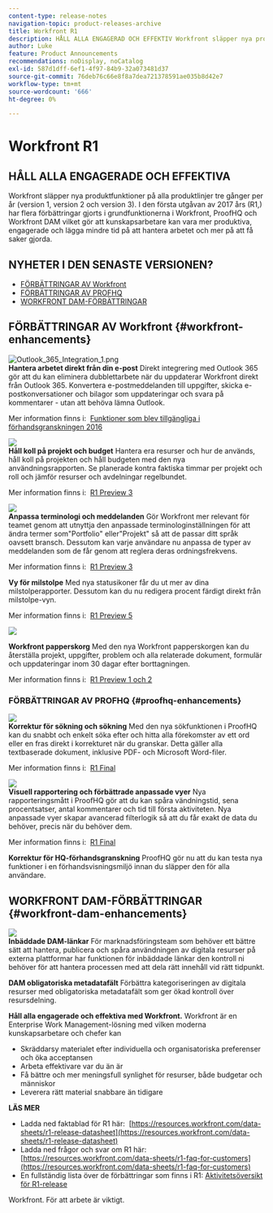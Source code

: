 ```yaml
---
content-type: release-notes
navigation-topic: product-releases-archive
title: Workfront R1
description: HÅLL ALLA ENGAGERAD OCH EFFEKTIV Workfront släpper nya produktfunktioner på alla produktlinjer tre gånger per år (version 1, version 2 och version 3). I den första utgåvan av 2017 års (R1,) har flera förbättringar gjorts i grundfunktionerna i Workfront, ProofHQ och Workfront DAM vilket gör att kunskapsarbetare kan vara mer produktiva, engagerade och lägga mindre tid på att hantera arbetet och mer på att få saker gjorda.
author: Luke
feature: Product Announcements
recommendations: noDisplay, noCatalog
exl-id: 587d1dff-6ef1-4f97-84b9-32a073481d37
source-git-commit: 76deb76c66e8f8a7dea721378591ae035b8d42e7
workflow-type: tm+mt
source-wordcount: '666'
ht-degree: 0%

---
```


# Workfront R1

## HÅLL ALLA ENGAGERADE OCH EFFEKTIVA

Workfront släpper nya produktfunktioner på alla produktlinjer tre gånger per år (version 1, version 2 och version 3). I den första utgåvan av 2017 års (R1,) har flera förbättringar gjorts i grundfunktionerna i Workfront, ProofHQ och Workfront DAM vilket gör att kunskapsarbetare kan vara mer produktiva, engagerade och lägga mindre tid på att hantera arbetet och mer på att få saker gjorda.

## NYHETER I DEN SENASTE VERSIONEN?

* [FÖRBÄTTRINGAR AV Workfront](#workfront-enhancements)
* [FÖRBÄTTRINGAR AV PROFHQ](#proofhq-enhancements)
* [WORKFRONT DAM-FÖRBÄTTRINGAR](#workfront-dam-enhancements)

## FÖRBÄTTRINGAR AV Workfront {#workfront-enhancements}

![Outlook_365_Integration_1.png](assets/outlook-365-integration-1-350x212.png)\
**Hantera arbetet direkt från din e-post**
Direkt integrering med Outlook 365 gör att du kan eliminera dubblettarbete när du uppdaterar Workfront direkt från Outlook 365. Konvertera e-postmeddelanden till uppgifter, skicka e-postkonversationer och bilagor som uppdateringar och svara på kommentarer - utan att behöva lämna Outlook.

Mer information finns i:  [Funktioner som blev tillgängliga i förhandsgranskningen 2016](../../../../product-announcements/product-releases/quarterly-release-archive/r1-release-activity/available-in-preview-in-2016.md)

![](assets/mceclip0-350x218.png)\
**Håll koll på projekt och budget**
Hantera era resurser och hur de används, håll koll på projekten och håll budgeten med den nya användningsrapporten. Se planerade kontra faktiska timmar per projekt och roll och jämför resurser och avdelningar regelbundet.

Mer information finns i:  [R1 Preview 3](../../../../product-announcements/product-releases/quarterly-release-archive/r1-release-activity/r1-preview-3.md)

![](assets/mceclip1-350x169.png)\
**Anpassa terminologi och meddelanden**
Gör Workfront mer relevant för teamet genom att utnyttja den anpassade terminologinställningen för att ändra termer som&quot;Portfolio&quot; eller&quot;Projekt&quot; så att de passar ditt språk oavsett bransch. Dessutom kan varje användare nu anpassa de typer av meddelanden som de får genom att reglera deras ordningsfrekvens.

Mer information finns i:  [R1 Preview 3](../../../../product-announcements/product-releases/quarterly-release-archive/r1-release-activity/r1-preview-3.md)

**Vy för milstolpe**
Med nya statusikoner får du ut mer av dina milstolperapporter. Dessutom kan du nu redigera procent färdigt direkt från milstolpe-vyn.

Mer information finns i:  [R1 Preview 5](../../../../product-announcements/product-releases/quarterly-release-archive/r1-release-activity/r1-preview-5.md)

![](assets/mceclip3-350x122.png)

**Workfront papperskorg**
Med den nya Workfront papperskorgen kan du återställa projekt, uppgifter, problem och alla relaterade dokument, formulär och uppdateringar inom 30 dagar efter borttagningen.

Mer information finns i:  [R1 Preview 1 och 2](../../../../product-announcements/product-releases/quarterly-release-archive/r1-release-activity/r1-peview-1-and-2.md)

### FÖRBÄTTRINGAR AV PROFHQ {#proofhq-enhancements}

![](assets/mceclip4-350x201.png)\
**Korrektur för sökning och sökning**
Med den nya sökfunktionen i ProofHQ kan du snabbt och enkelt söka efter och hitta alla förekomster av ett ord eller en fras direkt i korrekturet när du granskar. Detta gäller alla textbaserade dokument, inklusive PDF- och Microsoft Word-filer.

Mer information finns i:  [R1 Final](../../../../product-announcements/product-releases/quarterly-release-archive/r1-release-activity/r1-final.md)

![](assets/mceclip5-350x226.png)\
**Visuell rapportering och förbättrade anpassade vyer**
Nya rapporteringsmått i ProofHQ gör att du kan spåra vändningstid, sena procentsatser, antal kommentarer och tid till första aktiviteten. Nya anpassade vyer skapar avancerad filterlogik så att du får exakt de data du behöver, precis när du behöver dem.

Mer information finns i:  [R1 Final](../../../../product-announcements/product-releases/quarterly-release-archive/r1-release-activity/r1-final.md)

**Korrektur för HQ-förhandsgranskning**
ProofHQ gör nu att du kan testa nya funktioner i en förhandsvisningsmiljö innan du släpper den för alla användare.

## WORKFRONT DAM-FÖRBÄTTRINGAR {#workfront-dam-enhancements}

![](assets/mceclip6-350x195.png)\
**Inbäddade DAM-länkar**
För marknadsföringsteam som behöver ett bättre sätt att hantera, publicera och spåra användningen av digitala resurser på externa plattformar har funktionen för inbäddade länkar den kontroll ni behöver för att hantera processen med att dela rätt innehåll vid rätt tidpunkt.

**DAM obligatoriska metadatafält**
Förbättra kategoriseringen av digitala resurser med obligatoriska metadatafält som ger ökad kontroll över resursdelning.

**Håll alla engagerade och effektiva med Workfront.**
Workfront är en Enterprise Work Management-lösning med vilken moderna kunskapsarbetare och chefer kan

* Skräddarsy materialet efter individuella och organisatoriska preferenser och öka acceptansen
* Arbeta effektivare var du än är
* Få bättre och mer meningsfull synlighet för resurser, både budgetar och människor
* Leverera rätt material snabbare än tidigare

**LÄS MER**

* Ladda ned faktablad för R1 här:  [https://resources.workfront.com/data-sheets/r1-release-datasheet](https://resources.workfront.com/data-sheets/r1-release-datasheet)
* Ladda ned frågor och svar om R1 här: [https://resources.workfront.com/data-sheets/r1-faq-for-customers](https://resources.workfront.com/data-sheets/r1-faq-for-customers)
* En fullständig lista över de förbättringar som finns i R1: [Aktivitetsöversikt för R1-release](../../../../product-announcements/product-releases/quarterly-release-archive/r1-release-activity/r1-release-activity-overview.md)

Workfront. För att arbete är viktigt.

